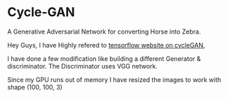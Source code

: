 # Cycle-GAN
A Generative Adversarial Network for converting Horse into Zebra.

Hey Guys,
I have Highly refered to [tensorflow website on cycleGAN](https://www.tensorflow.org/tutorials/generative/cyclegan),

I have done a few modification like building a different Generator & discriminator. 
The Discriminator uses VGG network.

Since my GPU runs out of memory I have resized the images to work with shape (100, 100, 3)
